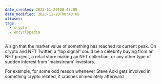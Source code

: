 ```yaml
---
date_created: 2023-11-20T00:48:08
date_modified: 2023-11-20T00:48:08
aliases: 
tags:
  - crypto
  - encyclopedia
---
```

A sign that the market value of something has reached its current peak. On crypto and NFT Twitter, a “top signal” could be a celebrity buying from an NFT project, a retail store making an NFT collection, or any other type of sudden interest from 'mainstream' investors.

For example, for some odd reason whenever Steve Aoki gets involved in something crypto related, it crashes immediately afterward

